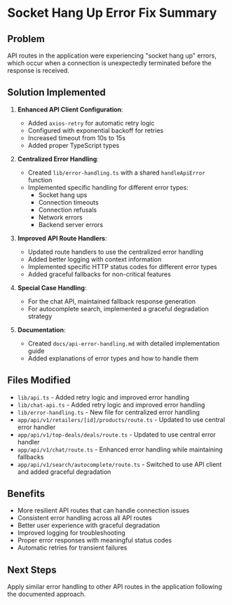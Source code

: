 # Socket Hang Up Error Fix Summary

## Problem

API routes in the application were experiencing "socket hang up" errors, which occur when a connection is unexpectedly terminated before the response is received.

## Solution Implemented

1. **Enhanced API Client Configuration**:

   - Added `axios-retry` for automatic retry logic
   - Configured with exponential backoff for retries
   - Increased timeout from 10s to 15s
   - Added proper TypeScript types

2. **Centralized Error Handling**:

   - Created `lib/error-handling.ts` with a shared `handleApiError` function
   - Implemented specific handling for different error types:
     - Socket hang ups
     - Connection timeouts
     - Connection refusals
     - Network errors
     - Backend server errors

3. **Improved API Route Handlers**:

   - Updated route handlers to use the centralized error handling
   - Added better logging with context information
   - Implemented specific HTTP status codes for different error types
   - Added graceful fallbacks for non-critical features

4. **Special Case Handling**:

   - For the chat API, maintained fallback response generation
   - For autocomplete search, implemented a graceful degradation strategy

5. **Documentation**:
   - Created `docs/api-error-handling.md` with detailed implementation guide
   - Added explanations of error types and how to handle them

## Files Modified

- `lib/api.ts` - Added retry logic and improved error handling
- `lib/chat-api.ts` - Added retry logic and improved error handling
- `lib/error-handling.ts` - New file for centralized error handling
- `app/api/v1/retailers/[id]/products/route.ts` - Updated to use central error handler
- `app/api/v1/top-deals/deals/route.ts` - Updated to use central error handler
- `app/api/v1/chat/route.ts` - Enhanced error handling while maintaining fallbacks
- `app/api/v1/search/autocomplete/route.ts` - Switched to use API client and added graceful degradation

## Benefits

- More resilient API routes that can handle connection issues
- Consistent error handling across all API routes
- Better user experience with graceful degradation
- Improved logging for troubleshooting
- Proper error responses with meaningful status codes
- Automatic retries for transient failures

## Next Steps

Apply similar error handling to other API routes in the application following the documented approach.
